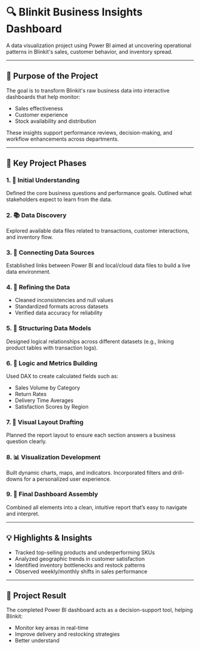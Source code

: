# 🔍 Blinkit Business Insights Dashboard

A data visualization project using Power BI aimed at uncovering operational patterns in Blinkit's sales, customer behavior, and inventory spread.

---

## 🎯 Purpose of the Project

The goal is to transform Blinkit's raw business data into interactive dashboards that help monitor:
- Sales effectiveness
- Customer experience
- Stock availability and distribution

These insights support performance reviews, decision-making, and workflow enhancements across departments.

---

## 🧱 Key Project Phases

### 1. 🧭 Initial Understanding
Defined the core business questions and performance goals. Outlined what stakeholders expect to learn from the data.

### 2. 📚 Data Discovery
Explored available data files related to transactions, customer interactions, and inventory flow.

### 3. 🔗 Connecting Data Sources
Established links between Power BI and local/cloud data files to build a live data environment.

### 4. 🧽 Refining the Data
- Cleaned inconsistencies and null values
- Standardized formats across datasets
- Verified data accuracy for reliability

### 5. 🧩 Structuring Data Models
Designed logical relationships across different datasets (e.g., linking product tables with transaction logs).

### 6. 🧠 Logic and Metrics Building
Used DAX to create calculated fields such as:
- Sales Volume by Category
- Return Rates
- Delivery Time Averages
- Satisfaction Scores by Region

### 7. 🎨 Visual Layout Drafting
Planned the report layout to ensure each section answers a business question clearly.

### 8. 📊 Visualization Development
Built dynamic charts, maps, and indicators. Incorporated filters and drill-downs for a personalized user experience.

### 9. 🧾 Final Dashboard Assembly
Combined all elements into a clean, intuitive report that’s easy to navigate and interpret.

---

## 💡 Highlights & Insights

- Tracked top-selling products and underperforming SKUs
- Analyzed geographic trends in customer satisfaction
- Identified inventory bottlenecks and restock patterns
- Observed weekly/monthly shifts in sales performance

---

## 📌 Project Result

The completed Power BI dashboard acts as a decision-support tool, helping Blinkit:
- Monitor key areas in real-time
- Improve delivery and restocking strategies
- Better understand
